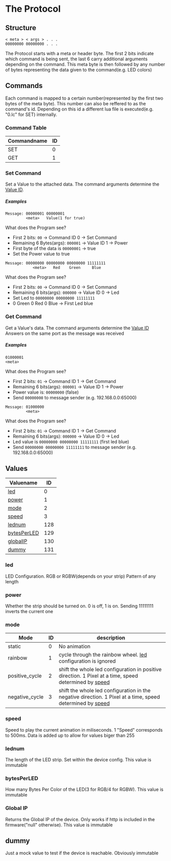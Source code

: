 # The Protocol

## Structure
```
< meta > < args > . . .
00000000 00000000 . . .
```

The Protocol starts with a meta or header byte. The first 2 bits indicate which command is being sent, the last 6 carry additional arguments
depending on the command. This meta byte is then followed by any number of bytes representing the data given to the command(e.g. LED colors)

## Commands
Each command is mapped to a certain number(represented by the first two bytes of the meta byte). This number can also be reffered to as the command's id.
Depending on this id a different lua file is executed(e.g. "<span>0</span>.lc" for SET) internally. 

### Command Table

Commandname | ID 
------------|----
SET | 0 
GET | 1

### Set Command
Set a Value to the attached data. The command arguments determine the [Value ID](#values).

##### Examples
```
Message: 00000001 00000001
         <meta>   Value(1 for true)
```
What does the Program see?
* First 2 bits: ```00``` -> Command ID 0 -> Set Command
* Remaining 6 Bytes(args): ```000001``` -> Value ID 1 -> Power
* First byte of the data is ```00000001``` -> true
* Set the Power value to true 

```
Message: 00000000 00000000 00000000 11111111
            <meta>   Red    Green     Blue
```

What does the Program see?
* First 2 bits: ```00``` -> Command ID 0 -> Set Command
* Remaining 6 bits(args): ```000000``` -> Value ID 0 -> Led
* Set Led to ```00000000 00000000 11111111```
* 0 Green 0 Red 0 Blue -> First Led blue

### Get Command
Get a Value's data. The command arguments determine the [Value ID](#values)
Answers on the same port as the message was received

##### Examples
```
01000001
<meta>
```
What does the Program see?
* First 2 bits: ```01``` -> Command ID 1 -> Get Command
* Remaining 6 bits(args): ```000001``` -> Value ID 1 -> Power
* Power value is: ```00000000``` (false)
* Send ```00000000``` to message sender (e.g. 192.168.0.0:65000)

```
Message: 01000000
         <meta>
```
What does the Program see?
* First 2 bits: ```01``` -> Command ID 1 -> Get Command
* Remaining 6 bits(args): ```000000``` -> Value ID 0 -> Led
* Led value is ```00000000 00000000 11111111``` (first led blue)
* Send ```00000000 00000000 11111111``` to message sender (e.g. 192.168.0.0:65000)


## Values

Valuename | ID 
----------|----
[led](#led) | 0 
[power](#power) | 1 
[mode](#mode) | 2
[speed](#speed) | 3
[lednum](#lednum) | 128
[bytesPerLED](#bytesPerLED) | 129
[globalIP](#globalIP) | 130
[dummy](#dummy) | 131

### led
LED Configuration. RGB or RGBW(depends on your strip) Pattern of any length

### power
Whether the strip should be turned on. 0 is off, 1 is on. Sending 11111111 inverts the current one
### mode

Mode | ID | description
-----|----|------------
static | 0 | No animation
rainbow | 1 | cycle through the rainbow wheel. [led](#led) configuration is ignored
positive_cycle | 2 | shift the whole led configuration in positive direction. 1 Pixel at a time, speed determined by [speed](#speed)
negative_cycle | 3 | shift the whole led configuration in the negative direction. 1 Pixel at a time, speed determined by [speed](#speed)

### speed
Speed to play the current animation in miliseconds. 1 "Speed" corresponds to 500ms. Data is added up to allow for values biger than 255

### lednum
The length of the LED strip. Set within the device config. This value is immutable

### bytesPerLED
How many Bytes Per Color of the LED(3 for RGB/4 for RGBW). This value is immutable

### Global IP
Returns the Global IP of the device. Only works if http is included in the firmware("null" otherwise). This value is immutable

## dummy
Just a mock value to test if the device is reachable. Obviously immutable



